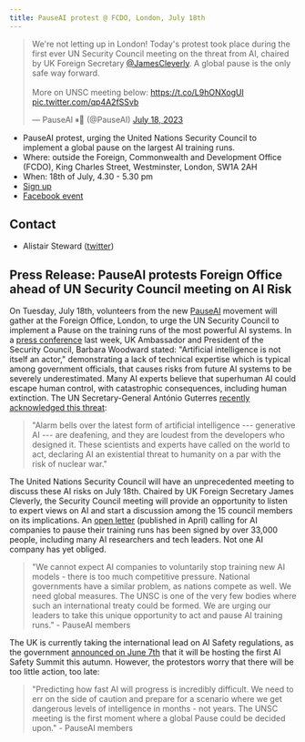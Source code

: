 ```yaml
---
title: PauseAI protest @ FCDO, London, July 18th
---
```


<script>
    import WidgetConsent from '$lib/components/widget-consent/WidgetConsent.svelte'
</script>

<WidgetConsent>
<div>
<blockquote class="twitter-tweet"><p lang="en" dir="ltr">We&#39;re not letting up in London! Today&#39;s protest took place during the first ever UN Security Council meeting on the threat from AI, chaired by UK Foreign Secretary <a href="https://twitter.com/JamesCleverly?ref_src=twsrc%5Etfw">@JamesCleverly</a>. A global pause is the only safe way forward.<br><br>More on UNSC meeting below: <a href="https://t.co/L9hONXogUl">https://t.co/L9hONXogUl</a> <a href="https://t.co/qp4A2fSSvb">pic.twitter.com/qp4A2fSSvb</a></p>&mdash; PauseAI ⏸🤖 (@PauseAI) <a href="https://twitter.com/PauseAI/status/1681403296693534725?ref_src=twsrc%5Etfw">July 18, 2023</a></blockquote> <script async src="https://platform.twitter.com/widgets.js" charset="utf-8"></script>
</div>
</WidgetConsent>

- PauseAI protest, urging the United Nations Security Council to implement a global pause on the largest AI training runs.
- Where: outside the Foreign, Commonwealth and Development Office (FCDO), King Charles Street, Westminster, London, SW1A 2AH
- When: 18th of July, 4.30 - 5.30 pm
- [Sign up](https://docs.google.com/forms/d/e/1FAIpQLSfLoAUfPEhp3bZyUbDnc8HigL_rYC7ykUmmPZvVWas-m2y5bQ/viewform?usp%253Dsf_link)
- [Facebook event](https://fb.me/e/1bawf1ZH1)

## Contact

- Alistair Steward ([twitter](https://twitter.com/alistair___s))

## Press Release: PauseAI protests Foreign Office ahead of UN Security Council meeting on AI Risk

On Tuesday, July 18th, volunteers from the new [PauseAI](http://pauseai.info/) movement will gather at the Foreign Office, London, to urge the UN Security Council to implement a Pause on the training runs of the most powerful AI systems. In a [press conference](https://youtu.be/USap-tFrTDc?t=3235) last week, UK Ambassador and President of the Security Council, Barbara Woodward stated: "Artificial intelligence is not itself an actor," demonstrating a lack of technical expertise which is typical among government officials, that causes risks from future AI systems to be severely underestimated. Many AI experts believe that superhuman AI could escape human control, with catastrophic consequences, including human extinction. The UN Secretary-General António Guterres [recently acknowledged this threat](https://press.un.org/en/2023/sgsm21832.doc.htm):

> "Alarm bells over the latest form of artificial intelligence --- generative AI --- are deafening, and they are loudest from the developers who designed it. These scientists and experts have called on the world to act, declaring AI an existential threat to humanity on a par with the risk of nuclear war."

The United Nations Security Council will have an unprecedented meeting to discuss these AI risks on July 18th. Chaired by UK Foreign Secretary James Cleverly, the Security Council meeting will provide an opportunity to listen to expert views on AI and start a discussion among the 15 council members on its implications. An [open letter](https://futureoflife.org/open-letter/pause-giant-ai-experiments/) (published in April) calling for AI companies to pause their training runs has been signed by over 33,000 people, including many AI researchers and tech leaders. Not one AI company has yet obliged.

> "We cannot expect AI companies to voluntarily stop training new AI models - there is too much competitive pressure. National governments have a similar problem, as nations compete as well. We need global measures. The UNSC is one of the very few bodies where such an international treaty could be formed. We are urging our leaders to take this unique opportunity to act and pause AI training runs." - PauseAI members

The UK is currently taking the international lead on AI Safety regulations, as the government [announced on June 7th](https://www.gov.uk/government/news/uk-to-host-first-global-summit-on-artificial-intelligence) that it will be hosting the first AI Safety Summit this autumn. However, the protestors worry that there will be too little action, too late:

> "Predicting how fast AI will progress is incredibly difficult. We need to err on the side of caution and prepare for a scenario where we get dangerous levels of intelligence in months - not years. The UNSC meeting is the first moment where a global Pause could be decided upon." - PauseAI members
